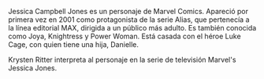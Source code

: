  Jessica Campbell Jones es un personaje de Marvel Comics. Apareció por primera vez en 2001 como protagonista de la serie Alias, que pertenecía a la línea editorial MAX, dirigida a un público más adulto. Es también conocida como Joya, Knightress y Power Woman. Está casada con el héroe Luke Cage, con quien tiene una hija, Danielle.

Krysten Ritter interpreta al personaje en la serie de televisión Marvel's Jessica Jones.
